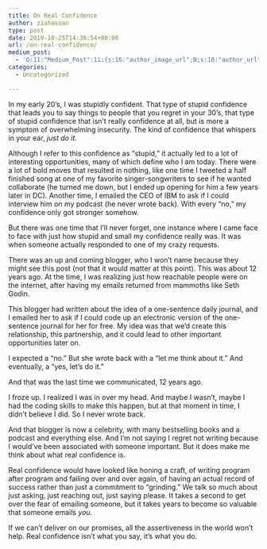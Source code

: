 ```yaml
---
title: On Real Confidence
author: ziahassan
type: post
date: 2019-10-25T14:38:54+00:00
url: /on-real-confidence/
medium_post:
  - 'O:11:"Medium_Post":11:{s:16:"author_image_url";N;s:10:"author_url";N;s:11:"byline_name";N;s:12:"byline_email";N;s:10:"cross_link";N;s:2:"id";N;s:21:"follower_notification";N;s:7:"license";N;s:14:"publication_id";N;s:6:"status";N;s:3:"url";N;}'
categories:
  - Uncategorized

---
```

In my early 20&#8217;s, I was stupidly confident. That type of stupid confidence that leads you to say things to people that you regret in your 30&#8217;s, that type of stupid confidence that isn&#8217;t really confidence at all, but is more a symptom of overwhelming insecurity. The kind of confidence that whispers in your ear, _just do it._ 

Although I refer to this confidence as &#8220;stupid,&#8221; it actually led to a lot of interesting opportunities, many of which define who I am today. There were a lot of bold moves that resulted in nothing, like one time I tweeted a half finished song at one of my favorite singer-songwriters to see if he wanted collaborate (he turned me down, but I ended up opening for him a few years later in DC). Another time, I emailed the CEO of IBM to ask if I could interview him on my podcast (he never wrote back). With every &#8220;no,&#8221; my confidence only got stronger somehow.

But there was one time that I&#8217;ll never forget, one instance where I came face to face with just how stupid and small my confidence really was. It was when someone actually responded to one of my crazy requests.

There was an up and coming blogger, who I won&#8217;t name because they might see this post (not that it would matter at this point). This was about 12 years ago. At the time, I was realizing just how reachable people were on the internet, after having my emails returned from mammoths like Seth Godin.

This blogger had written about the idea of a one-sentence daily journal, and I emailed her to ask if I could code up an electronic version of the one-sentence journal for her for free. My idea was that we&#8217;d create this relationship, this partnership, and it could lead to other important opportunities later on. 

I expected a &#8220;no.&#8221; But she wrote back with a &#8220;let me think about it.&#8221; And eventually, a &#8220;yes, let&#8217;s do it.&#8221;

And that was the last time we communicated, 12 years ago. 

I froze up. I realized I was in over my head. And maybe I wasn&#8217;t, maybe I had the coding skills to make this happen, but at that moment in time, I didn&#8217;t believe I did. So I never wrote back.

And that blogger is now a celebrity, with many bestselling books and a podcast and everything else. And I&#8217;m not saying I regret not writing because I would&#8217;ve been associated with someone important. But it does make me think about what real confidence is.

Real confidence would have looked like honing a craft, of writing program after program and failing over and over again, of having an actual record of success rather than just a commitment to &#8220;grinding.&#8221; We talk so much about just asking, just reaching out, just saying please. It takes a second to get over the fear of emailing someone, but it takes years to become so valuable that someone emails _you._ 

If we can&#8217;t deliver on our promises, all the assertiveness in the world won&#8217;t help. Real confidence isn&#8217;t what you say, it&#8217;s what you do.